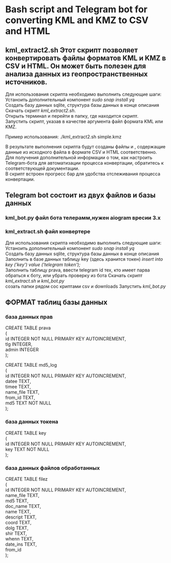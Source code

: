# Bash script and Telegram bot for converting KML and KMZ to CSV and HTML
## kml_extract2.sh Этот скрипт позволяет конвертировать файлы форматов KML и KMZ в CSV и HTML. Он может быть полезен для анализа данных из геопространственных источников. <br />
Для использования скрипта необходимо выполнить следующие шаги:<br />
Устаноить дополнительный компонент *sudo snap install yq* <br />
Создать базу данных sqlite, структура базы данных в конце описания<br />
Скачать скрипт *kml_extract2.sh*. <br />
Открыть терминал и перейти в папку, где находится скрипт.<br />
Запустить скрипт, указав в качестве аргумента файл формата KML или KMZ.<br />

Пример использования:
./kml_extract2.sh simple.kmz

В результате выполнения скрипта будут созданы файлы  и , содержащие данные из исходного файла в формате CSV и HTML соответственно.<br />
Для получения дополнительной информации о том, как настроить Telegram-бота для автоматизации процесса конвертации, обратитесь к соответствующей документации.<br />
В скрипт встроен прогресс бар для удобства отслеживания процесса конвертации.
## Telegram bot состоит из двух файлов и базы данных
### kml_bot.py файл бота телерамм,нужен aiogram вресии 3.х
### kml_extract.sh файл конвертере
Для использования скрипта необходимо выполнить следующие шаги:<br />
Устаноить дополнительный компонент *sudo snap install yq* <br />
Создать базу данных sqlite, структура базы данных в конце описания<br />
Заполнить в базе данных таблицу key (здесь хранится токен) *insert into key ('key') value ('telegram token');*<br />
Заполнить таблицу prava, ввести telegram id тех, кто имеет парва обраться к боту, или убрать проверку из бота
Скачать скрипт *kml_extract.sh* и *kml_bot.py* <br />
созать папки рядом сос криптами csv и downloads
Запустить *kml_bot.py* <br />



## ФОРМАТ таблиц базы данных 
### база данных прав
CREATE TABLE prava<br />
(<br />
id INTEGER NOT NULL PRIMARY KEY AUTOINCREMENT,<br />
tlg INTEGER,<br />
admin INTEGER<br />
);<br />

CREATE TABLE md5_log<br />
(<br />
id INTEGER NOT NULL PRIMARY KEY AUTOINCREMENT,<br />
datee TEXT,<br />
timee TEXT,<br />
name_file TEXT,<br />
from_id TEXT,<br />
md5 TEXT NOT NULL<br />
);<br />

### база данных токена
CREATE TABLE key <br />
(<br />
id INTEGER NOT NULL PRIMARY KEY AUTOINCREMENT,<br />
key TEXT NOT NULL<br />
);<br />
### база данных файлов обработанных
CREATE TABLE filez<br />
(<br />
id INTEGER NOT NULL PRIMARY KEY AUTOINCREMENT,<br />
name_file TEXT,<br />
md5 TEXT,<br />
doc_name TEXT,<br />
name TEXT,<br />
descript TEXT,<br />
coord TEXT,<br />
dolg TEXT,<br />
shir TEXT,<br />
whenn TEXT,<br />
date_ins TEXT,<br />
from_id<br />
);<br />
